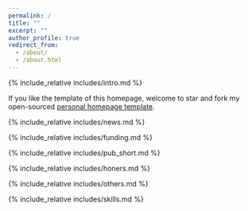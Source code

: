 ```yaml
---
permalink: /
title: ""
excerpt: ""
author_profile: true
redirect_from: 
  - /about/
  - /about.html
---
```

<span class='anchor' id='about-me'></span>
{% include_relative includes/intro.md %}

If you like the template of this homepage, welcome to star and fork my open-sourced [personal homepage template](https://github.com/yuchaozhi/yuchaozhi.github.io).

{% include_relative includes/news.md %}

{% include_relative includes/funding.md %}

{% include_relative includes/pub_short.md %}

{% include_relative includes/honers.md %}

{% include_relative includes/others.md %}

{% include_relative includes/skills.md %}
